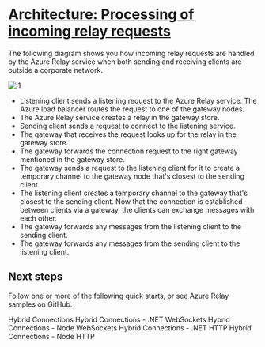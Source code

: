 # **[Architecture: Processing of incoming relay requests](https://learn.microsoft.com/en-us/azure/azure-relay/relay-what-is-it#architecture-processing-of-incoming-relay-requests)**

The following diagram shows you how incoming relay requests are handled by the Azure Relay service when both sending and receiving clients are outside a corporate network.

![i1](https://learn.microsoft.com/en-us/azure/azure-relay/media/relay-what-is-it/process-flow.svg)

- Listening client sends a listening request to the Azure Relay service. The Azure load balancer routes the request to one of the gateway nodes.
- The Azure Relay service creates a relay in the gateway store.
- Sending client sends a request to connect to the listening service.
- The gateway that receives the request looks up for the relay in the gateway store.
- The gateway forwards the connection request to the right gateway mentioned in the gateway store.
- The gateway sends a request to the listening client for it to create a temporary channel to the gateway node that's closest to the sending client.
- The listening client creates a temporary channel to the gateway that's closest to the sending client. Now that the connection is established between clients via a gateway, the clients can exchange messages with each other.
- The gateway forwards any messages from the listening client to the sending client.
- The gateway forwards any messages from the sending client to the listening client.

## Next steps

Follow one or more of the following quick starts, or see Azure Relay samples on GitHub.

Hybrid Connections
Hybrid Connections - .NET WebSockets
Hybrid Connections - Node WebSockets
Hybrid Connections - .NET HTTP
Hybrid Connections - Node HTTP
